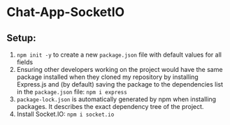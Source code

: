 # Chat-App-SocketIO

## Setup:

1. `npm init -y` to create a new `package.json` file with default values for all fields
2. Ensuring other developers working on the project would have the same package installed when they cloned my repository by installing Express.js and (by default) saving the package to the dependencies list in the `package.json` file: `npm i express`
3. `package-lock.json` is automatically generated by npm when installing packages. It describes the exact dependency tree of the project.
4. Install Socket.IO: `npm i socket.io`
